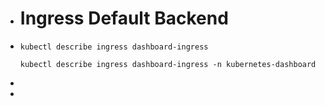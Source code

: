 - # Ingress Default Backend
- ```
  kubectl describe ingress dashboard-ingress
  
  kubectl describe ingress dashboard-ingress -n kubernetes-dashboard
  ```
-
-